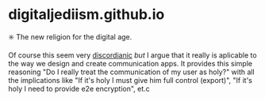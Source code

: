 # digitaljediism.github.io
:eight_spoked_asterisk: The new religion for the digital age.

Of course this seem very [discordianic](http://en.wikipedia.org/wiki/Discordianism) *but* I argue that it really is 
aplicable to the way we design and create communication apps.
It provides this simple reasoning "Do I really treat the communication of my user as holy?" with all the implications
like "If it's holy I must give him full control (export)", "If it's holy I need to provide e2e encryption", et.c
